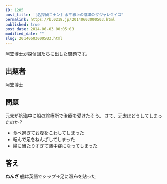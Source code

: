 ```yaml
---
ID: 1285
post_title: '[名探偵コナン] 水平線上の陰謀のダジャレクイズ'
permalink: https://b.0218.jp/20140603000503.html
published: true
post_date: 2014-06-03 00:05:03
modified_date: ""
slug: 20140603000503.html
---
```

阿笠博士が探偵団たちに出した問題です。
<!--more-->
<h2>出題者</h2>
阿笠博士

<h2>問題</h2>
元太が航海中に船の診療所で治療を受けたそう。
さて、元太はどうしてしまったのか？
<ul>
  <li>食べ過ぎてお腹をこわしてしまった</li>
  <li>転んで足をねんざしてしまった</li>
  <li>陽に当たりすぎて熱中症になってしまった</li>
</ul>

<h2>答え</h2>
<strong>ねんざ</strong>
船は英語でシップ→足に湿布を貼った